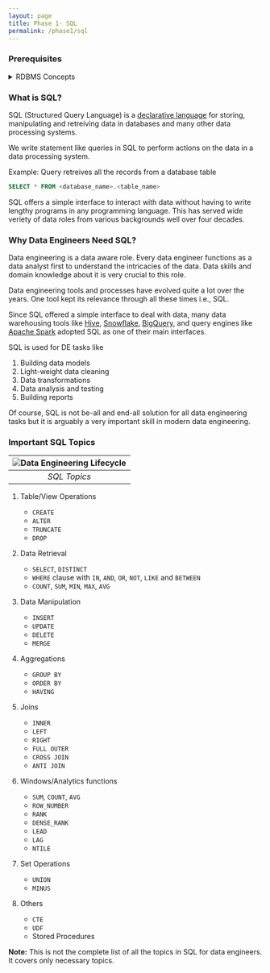 ```yaml
---
layout: page
title: Phase 1- SQL
permalink: /phase1/sql
---
```


### Prerequisites

<details>
  <summary>RDBMS Concepts</summary>

  [What is DBMS?](https://www.guru99.com/what-is-dbms.html)

   [Database Architecture in DBMS](https://www.guru99.com/dbms-architecture.html)

   [DBMS Schemas](https://www.guru99.com/dbms-schemas.html)

   [Relational Data Model in DBMS](https://www.guru99.com/relational-data-model-dbms.html)

   [ER Diagram](https://www.guru99.com/er-diagram-tutorial-dbms.html)

   [DBMS Keys](https://www.guru99.com/dbms-keys.html)

   [SQL Commands: DML, DDL, DCL, TCL, DQL](https://www.guru99.com/sql-commands-dbms-query.html)

   [Transaction Management in DBMS](https://www.guru99.com/dbms-transaction-management.html)

   [Relational Algebra in DBMS](https://www.guru99.com/relational-algebra-dbms.html)

</details>

### What is SQL?

SQL (Structured Query Language) is a [declarative language](https://en.wikipedia.org/wiki/Declarative_programming) for storing, manipulating and retreiving data in databases and many other data processing systems.

We write statement like queries in SQL to perform actions on the data in a data processing system.

Example: Query retreives all the records from a database table

```sql
SELECT * FROM <database_name>.<table_name> 
```

SQL offers a simple interface to interact with data without having to write lengthy programs in any programming language. This has served wide veriety of data roles from various backgrounds well over four decades.

### Why Data Engineers Need SQL?

Data engineering is a data aware role. Every data engineer functions as a data analyst first to understand the intricacies of the data. Data skills and domain knowledge about it is very crucial to this role.

Data engineering tools and processes have evolved quite a lot over the years. One tool kept its relevance through all these times i.e., SQL.

Since SQL offered a simple interface to deal with data, many data warehousing tools like [Hive](https://aws.amazon.com/big-data/what-is-hive/), [Snowflake](https://www.snowflake.com/en/), [BigQuery](https://cloud.google.com/bigquery), and query engines like [Apache Spark](https://spark.apache.org/) adopted SQL as one of their main interfaces.

SQL is used for DE tasks like

  1. Building data models
  2. Light-weight data cleaning
  3. Data transformations
  4. Data analysis and testing
  5. Building reports

Of course, SQL is not be-all and end-all solution for all data engineering tasks but it is arguably a very important skill in modern data engineering.

<!-- ### Types of Data in Data Engineering

Data in the data engineering domain can be broadly classified into [structured, semi-structured and unstructured](https://k21academy.com/microsoft-azure/dp-900/structured-data-vs-unstructured-data-vs-semi-structured-data/) data.

- **Structured**:

  - Data is arranged in rows and columns like a table
  - Each column can store a data of single datatype. Ex: Integer, String etc.
  - Data follows a strict format and it is widely used in performing analysis
  - SQL is predominently used to analyze this kind of data
  - Relational databases, csv files and etc., store this type of data

| ![Structured Data](../assets/img/sql.md/structureddata.png) |
|:--:|
| *[Structured Data](https://k21academy.com/microsoft-azure/dp-900/structured-data-vs-unstructured-data-vs-semi-structured-data/)*|

- **Semi-Structured**:

  - Data is loosely structured meaning it doesn't follow a standard structure.
  - JSON, XML data and data stored in key-value stores and graph databases

| ![Semi-structured Data](../assets/img/sql.md/semi-structureddata.png) |
|:--:|
| *Semi-structured Data*|

- **Unstructured**:

  - Data is not structured at all and doesn't follow any pre-defined data model.
  - Examples are video, audio, images, logs, and binary data files

| ![Unstructured Data](../assets/img/sql.md/unstructureddata.png) |
|:--:|
| *Unstructured Data*| -->

### Important SQL Topics

| ![Data Engineering Lifecycle](../assets/img/sql.md/SQLforDE.png) |
|:--:|
| *SQL Topics*|

1. Table/View Operations

   - `CREATE`
   - `ALTER`
   - `TRUNCATE`
   - `DROP`

2. Data Retrieval

   - `SELECT`, `DISTINCT`
   - `WHERE` clause with `IN`, `AND`, `OR`, `NOT`, `LIKE` and `BETWEEN`
   - `COUNT`, `SUM`, `MIN`, `MAX`, `AVG`

3. Data Manipulation

   - `INSERT`
   - `UPDATE`
   - `DELETE`
   - `MERGE`

4. Aggregations

   - `GROUP BY`
   - `ORDER BY`
   - `HAVING`

5. Joins

   - `INNER`
   - `LEFT`
   - `RIGHT`
   - `FULL OUTER`
   - `CROSS JOIN`
   - `ANTI JOIN`

6. Windows/Analytics functions

   - `SUM`, `COUNT`, `AVG`
   - `ROW_NUMBER`
   - `RANK`
   - `DENSE_RANK`
   - `LEAD`
   - `LAG`
   - `NTILE`

7. Set Operations

   - `UNION`
   - `MINUS`

8. Others

   - `CTE`
   - `UDF`
   - Stored Procedures

**Note:**
This is not the complete list of all the topics in SQL for data engineers. It covers only necessary topics.

